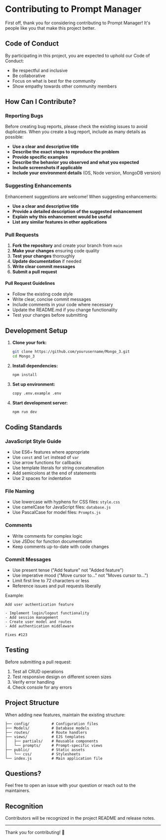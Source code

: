 # Contributing to Prompt Manager

First off, thank you for considering contributing to Prompt Manager! It's people like you that make this project better.

## Code of Conduct

By participating in this project, you are expected to uphold our Code of Conduct:

- Be respectful and inclusive
- Be collaborative
- Focus on what is best for the community
- Show empathy towards other community members

## How Can I Contribute?

### Reporting Bugs

Before creating bug reports, please check the existing issues to avoid duplicates. When you create a bug report, include as many details as possible:

- **Use a clear and descriptive title**
- **Describe the exact steps to reproduce the problem**
- **Provide specific examples**
- **Describe the behavior you observed and what you expected**
- **Include screenshots if applicable**
- **Include your environment details** (OS, Node version, MongoDB version)

### Suggesting Enhancements

Enhancement suggestions are welcome! When suggesting enhancements:

- **Use a clear and descriptive title**
- **Provide a detailed description of the suggested enhancement**
- **Explain why this enhancement would be useful**
- **List any similar features in other applications**

### Pull Requests

1. **Fork the repository** and create your branch from `main`
2. **Make your changes** ensuring code quality
3. **Test your changes** thoroughly
4. **Update documentation** if needed
5. **Write clear commit messages**
6. **Submit a pull request**

#### Pull Request Guidelines

- Follow the existing code style
- Write clear, concise commit messages
- Include comments in your code where necessary
- Update the README.md if you change functionality
- Test your changes before submitting

## Development Setup

1. **Clone your fork:**
   ```bash
   git clone https://github.com/yourusername/Mongo_3.git
   cd Mongo_3
   ```

2. **Install dependencies:**
   ```bash
   npm install
   ```

3. **Set up environment:**
   ```bash
   copy .env.example .env
   ```

4. **Start development server:**
   ```bash
   npm run dev
   ```

## Coding Standards

### JavaScript Style Guide

- Use ES6+ features where appropriate
- Use `const` and `let` instead of `var`
- Use arrow functions for callbacks
- Use template literals for string concatenation
- Add semicolons at the end of statements
- Use 2 spaces for indentation

### File Naming

- Use lowercase with hyphens for CSS files: `style.css`
- Use camelCase for JavaScript files: `database.js`
- Use PascalCase for model files: `Prompts.js`

### Comments

- Write comments for complex logic
- Use JSDoc for function documentation
- Keep comments up-to-date with code changes

### Commit Messages

- Use present tense ("Add feature" not "Added feature")
- Use imperative mood ("Move cursor to..." not "Moves cursor to...")
- Limit first line to 72 characters or less
- Reference issues and pull requests liberally

Example:
```
Add user authentication feature

- Implement login/logout functionality
- Add session management
- Create user model and routes
- Add authentication middleware

Fixes #123
```

## Testing

Before submitting a pull request:

1. Test all CRUD operations
2. Test responsive design on different screen sizes
3. Verify error handling
4. Check console for any errors

## Project Structure

When adding new features, maintain the existing structure:

```
├── config/          # Configuration files
├── Models/          # Database models
├── routes/          # Route handlers
├── views/           # EJS templates
│   ├── partials/    # Reusable components
│   └── prompts/     # Prompt-specific views
├── public/          # Static assets
│   └── css/         # Stylesheets
└── index.js         # Main application file
```

## Questions?

Feel free to open an issue with your question or reach out to the maintainers.

## Recognition

Contributors will be recognized in the project README and release notes.

---

Thank you for contributing! 🎉
